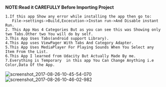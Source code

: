 **NOTE:Read it CAREFULLY Before Importing Project**  
```
1.If this app Show any error while installing the app then go to:  
   File->settings->Build,Excecution->Instan run->And Disable instant Run.  
2. This App Has 4 Categories But as you can see this was Showing only two Tabs.Other two You will do by self.  
3.This App Uses Tabs(android support Library).  
4.This App uses ViewPager With Tabs And Category Adapter.  
5.This App Uses MediaPlayer For Playing Sounds When You Select any Item From the List.  
6.This App I learned from Udacity But Actually Made By me.  
7.Everything is Temporary  in this app You Can Change Anything i.e Color,Data Of the App.  
```

![screenshot_2017-08-26-10-45-54-070](https://user-images.githubusercontent.com/30223933/29738824-f1e17188-8a4b-11e7-8cd7-2c111087a966.jpeg)
![screenshot_2017-08-26-10-46-02-982](https://user-images.githubusercontent.com/30223933/29738826-03f39414-8a4c-11e7-9d08-ccf10b44a97c.jpeg)
